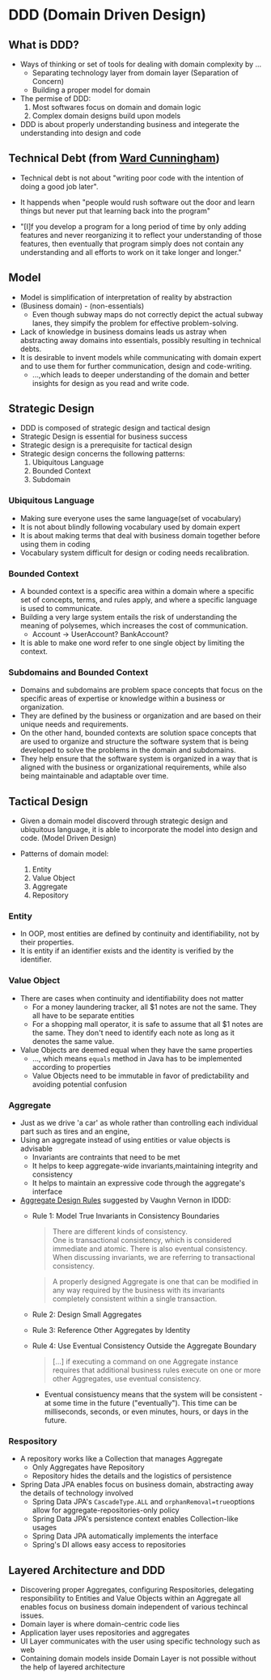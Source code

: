 # DDD (Domain Driven Design)

## What is DDD?

* Ways of thinking or set of tools for dealing with domain complexity by ...
  * Separating technology layer from domain layer (Separation of Concern)
  * Building a proper model for domain
* The permise of DDD:
  1. Most softwares focus on domain and domain logic
  1. Complex domain designs build upon models
* DDD is about properly understanding business and integerate the understanding into design and code

## Technical Debt (from [Ward Cunningham](https://wiki.c2.com/?WardExplainsDebtMetaphor))

* Technical debt is not about "writing poor code with the intention of doing a good job later".

* It happends when "people would rush software out the door and learn things but never put that learning back into the program"

* "[I]f you develop a program for a long period of time by only adding features and never reorganizing it to reflect your understanding of those features, then eventually that program simply does not contain any understanding and all efforts to work on it take longer and longer."

## Model

* Model is simplification of interpretation of reality by abstraction
* (Business domain) - (non-essentials)
  * Even though subway maps do not correctly depict the actual subway lanes, they simpify the problem for effective problem-solving.
* Lack of knowledge in business domains leads us astray when abstracting away domains into essentials, possibly resulting in technical debts.
* It is desirable to invent models while communicating with domain expert and to use them for further communication, design and code-writing.
  * ...,which leads to deeper understanding of the domain and better insights for design as you read and write code.

## Strategic Design

* DDD is composed of strategic design and tactical design
* Strategic Design is essential for business success
* Strategic design is a prerequisite for tactical design
* Strategic design concerns the following patterns:
  1. Ubiquitous Language
  1. Bounded Context
  1. Subdomain

### Ubiquitous Language

* Making sure everyone uses the same language(set of vocabulary)
* It is not about blindly following vocabulary used by domain expert
* It is about making terms that deal with business domain together before using them in coding
* Vocabulary system difficult for design or coding needs recalibration.

### Bounded Context

* A bounded context is a specific area within a domain where a specific set of concepts, terms, and rules apply, and where a specific language is used to communicate.
* Building a very large system entails the risk of understanding the meaning of polysemes, which increases the cost of communication.
  * Account -> UserAccount? BankAccount?
* It is able to make one word refer to one single object by limiting the context.

### Subdomains and Bounded Context

* Domains and subdomains are problem space concepts that focus on the specific areas of expertise or knowledge within a business or organization.
* They are defined by the business or organization and are based on their unique needs and requirements.
* On the other hand, bounded contexts are solution space concepts that are used to organize and structure the software system that is being developed to solve the problems in the domain and subdomains.
* They help ensure that the software system is organized in a way that is aligned with the business or organizational requirements, while also being maintainable and adaptable over time.

## Tactical Design

* Given a domain model discoverd through strategic design and ubiquitous language, it is able to incorporate the model into design and code. (Model Driven Design)

* Patterns of domain model:
  1. Entity
  1. Value Object
  1. Aggregate
  1. Repository

### Entity

* In OOP, most entities are defined by continuity and identifiability, not by their properties.
* It is entity if an identifier exists and the identity is verified by the identifier.

### Value Object

* There are cases when continuity and identifiability does not matter
  * For a money laundering tracker, all $1 notes are not the same. They all have to be separate entities
  * For a shopping mall operator, it is safe to assume that all $1 notes are the same. They don't need to identify each note as long as it denotes the same value.
* Value Objects are deemed equal when they have the same properties
  * ..., which means `equals` method in Java has to be implemented according to properties
  * Value Objects need to be immutable in favor of predictability and avoiding potential confusion

### Aggregate

* Just as we drive 'a car' as whole rather than controlling each individual part such as tires and an engine,
* Using an aggregate instead of using entities or value objects is advisable
  * Invariants are contraints that need to be met
  * It helps to keep aggregate-wide invariants,maintaining integrity and consistency
  * It helps to maintain an expressive code through the aggregate's interface
* [Aggregate Design Rules](https://www.archi-lab.io/infopages/ddd/aggregate-design-rules-vernon.html) suggested by Vaughn Vernon in IDDD:
  * Rule 1: Model True Invariants in Consistency Boundaries

    > There are different kinds of consistency.  
    > One is transactional consistency, which is considered immediate and atomic.
    > There is also eventual consistency.
    > When discussing invariants, we are referring to transactional consistency.

    > A properly designed Aggregate is one that can be modified in any way required by the business with its invariants completely consistent within a single transaction.

  * Rule 2: Design Small Aggregates
  * Rule 3: Reference Other Aggregates by Identity
  * Rule 4: Use Eventual Consistency Outside the Aggregate Boundary

    > […] if executing a command on one Aggregate instance requires that additional business rules execute on one or more other Aggregates, use eventual consistency.
 
    * Eventual consistuency means that the system will be consistent - at some time in the future ("eventually"). This time can be milliseconds, seconds, or even minutes, hours, or days in the future.

### Respository

* A repository works like a Collection that manages Aggregate
  * Only Aggregates have Repository
  * Repository hides the details and the logistics of persistence
* Spring Data JPA enables focus on business domain, abstracting away the details of technology involved
  * Spring Data JPA's `CascadeType.ALL` and `orphanRemoval=true`options allow for aggregate-repositories-only policy
  * Spring Data JPA's persistence context enables Collection-like usages
  * Spring Data JPA automatically implements the interface
  * Spring's DI allows easy access to repositories

## Layered Architecture and DDD

* Discovering proper Aggregates, configuring Respositories, delegating responsibility to Entities and Value Objects within an Aggregate all enables focus on business domain independent of various techincal issues.
* Domain layer is where domain-centric code lies
* Application layer uses repositories and aggregates
* UI Layer communicates with the user using specific technology such as web
* Containing domain models inside Domain Layer is not possible without the help of layered architecture
